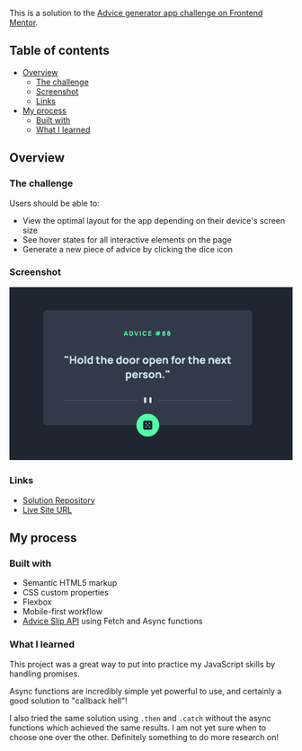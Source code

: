 This is a solution to the [Advice generator app challenge on Frontend Mentor](https://www.frontendmentor.io/challenges/advice-generator-app-QdUG-13db).

## Table of contents

- [Overview](#overview)
  - [The challenge](#the-challenge)
  - [Screenshot](#screenshot)
  - [Links](#links)
- [My process](#my-process)
  - [Built with](#built-with)
  - [What I learned](#what-i-learned)

## Overview

### The challenge

Users should be able to:

- View the optimal layout for the app depending on their device's screen size
- See hover states for all interactive elements on the page
- Generate a new piece of advice by clicking the dice icon

### Screenshot

![](./images/final-screenshot.png)

### Links

- [Solution Repository](https://github.com/humbruno/advice-generator-api)
- [Live Site URL](https://humbruno.github.io/advice-generator-api/)

## My process

### Built with

- Semantic HTML5 markup
- CSS custom properties
- Flexbox
- Mobile-first workflow
- [Advice Slip API](https://api.adviceslip.com/) using Fetch and Async functions

### What I learned

This project was a great way to put into practice my JavaScript skills by handling promises.

Async functions are incredibly simple yet powerful to use, and certainly a good solution to "callback hell"!

I also tried the same solution using `.then` and `.catch` without the async functions which achieved the same results. I am not yet sure when to choose one over the other. Definitely something to do more research on!
